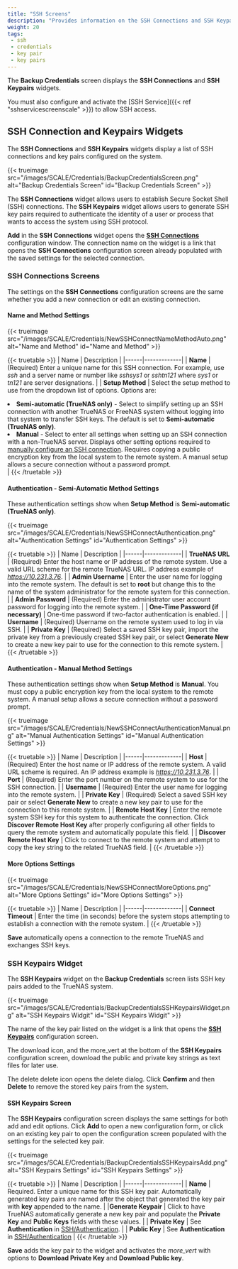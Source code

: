 ```yaml
---
title: "SSH Screens"
description: "Provides information on the SSH Connections and SSH Keypairs screens, widgets, and settings."
weight: 20
tags:
 - ssh
 - credentials
 - key pair
 - key pairs
---
```


The **Backup Credentials** screen displays the **SSH Connections** and **SSH Keypairs** widgets.

You must also configure and activate the [SSH Service]({{< ref "sshservicescreenscale" >}}) to allow SSH access.

## SSH Connection and Keypairs Widgets

The **SSH Connections** and **SSH Keypairs** widgets display a list of SSH connections and key pairs configured on the system.

{{< trueimage src="/images/SCALE/Credentials/BackupCredentialsScreen.png" alt="Backup Credentials Screen" id="Backup Credentials Screen" >}}

The **SSH Connections** widget allows users to establish Secure Socket Shell (SSH) connections.
The **SSH Keypairs** widget allows users to generate SSH key pairs required to authenticate the identity of a user or process that wants to access the system using SSH protocol.

**Add** in the **SSH Connections** widget opens the **[SSH Connections](#ssh-connections-screens)** configuration window. 
The connection name on the widget is a link that opens the **SSH Connections** configuration screen already populated with the saved settings for the selected connection.

### SSH Connections Screens

The settings on the **SSH Connections** configuration screens are the same whether you add a new connection or edit an existing connection.

#### Name and Method Settings

{{< trueimage src="/images/SCALE/Credentials/NewSSHConnectNameMethodAuto.png" alt="Name and Method" id="Name and Method" >}}

{{< truetable >}}
| Name | Description |
|------|-------------|
| **Name** | (Required) Enter a unique name for this SSH connection. For example, use *ssh* and a server name or number like *sshsys1* or *sshtn121* where *sys1* or *tn121* are server designations. |
| **Setup Method** | Select the setup method to use from the dropdown list of options. Options are:<br><li>**Semi-automatic (TrueNAS only)** - Select to simplify setting up an SSH connection with another TrueNAS or FreeNAS system without logging into that system to transfer SSH keys. The default is set to **Semi-automatic (TrueNAS only)**.<br><li>**Manual** - Select to enter all settings when setting up an SSH connection with a non-TrueNAS server. Displays other setting options required to [manually configure an SSH connection](#authentication-settings---manual-method). Requires copying a public encryption key from the local system to the remote system. A manual setup allows a secure connection without a password prompt.</li> |
{{< /truetable >}}

#### Authentication - Semi-Automatic Method Settings
These authentication settings show when **Setup Method** is **Semi-automatic (TrueNAS only)**.

{{< trueimage src="/images/SCALE/Credentials/NewSSHConnectAuthentication.png" alt="Authentication Settings" id="Authentication Settings" >}}

{{< truetable >}}
| Name | Description |
|------|-------------|
| **TrueNAS URL** | (Required) Enter the host name or IP address of the remote system. Use a valid URL scheme for the remote TrueNAS URL. IP address example of *https://10.231.3.76*. |
| **Admin Username** | Enter the user name for logging into the remote system. The default is set to **root** but change this to the name of the system administrator for the remote system for this connection. |
| **Admin Password** | (Required) Enter the administrator user account password for logging into the remote system. |
| **One-Time Password (if necessary)** | One-time password if two-factor authentication is enabled. |
| **Username** | (Required) Username on the remote system used to log in via SSH. |
| **Private Key** | (Required) Select a saved SSH key pair, import the private key from a previously created SSH key pair, or select **Generate New** to create a new key pair to use for the connection to this remote system. |
{{< /truetable >}}

#### Authentication - Manual Method Settings
These authentication settings show when **Setup Method** is **Manual**. You must copy a public encryption key from the local system to the remote system.
A manual setup allows a secure connection without a password prompt.

{{< trueimage src="/images/SCALE/Credentials/NewSSHConnectAuthenticationManual.png" alt="Manual Authentication Settings" id="Manual Authentication Settings" >}}

{{< truetable >}}
| Name | Description |
|------|-------------|
| **Host** | (Required) Enter the host name or IP address of the remote system. A valid URL scheme is required. An IP address example is *https://10.231.3.76*. |
| **Port** | (Required) Enter the port number on the remote system to use for the SSH connection. |
| **Username** | (Required) Enter the user name for logging into the remote system. |
| **Private Key** | (Required) Select a saved SSH key pair or select **Generate New** to create a new key pair to use for the connection to this remote system. |
| **Remote Host Key** | Enter the remote system SSH key for this system to authenticate the connection. Click **Discover Remote Host Key** after properly configuring all other fields to query the remote system and automatically populate this field. |
| **Discover Remote Host Key** | Click to connect to the remote system and attempt to copy the key string to the related TrueNAS field. |
{{< /truetable >}}

#### More Options Settings

{{< trueimage src="/images/SCALE/Credentials/NewSSHConnectMoreOptions.png" alt="More Options Settings" id="More Options Settings" >}}

{{< truetable >}}
| Name | Description |
|------|-------------|
| **Connect Timeout** | Enter the time (in seconds) before the system stops attempting to establish a connection with the remote system. |
{{< /truetable >}}

**Save** automatically opens a connection to the remote TrueNAS and exchanges SSH keys.

### SSH Keypairs Widget

The **SSH Keypairs** widget on the **Backup Credentials** screen lists SSH key pairs added to the TrueNAS system.

{{< trueimage src="/images/SCALE/Credentials/BackupCredentialsSSHKeypairsWidget.png" alt="SSH Keypairs Widgit" id="SSH Keypairs Widgit" >}}

The name of the key pair listed on the widget is a link that opens the **[SSH Keypairs](#ssh-keypairs-screen)** configuration screen.

The <iconify-icon icon="icon-park-outline:download"></iconify-icon> download icon, and the <span class="material-icons">more_vert</span> at the bottom of the **SSH Keypairs** configuration screen, download the public and private key strings as text files for later use.

The <span class="material-icons">delete</span> delete icon opens the delete dialog. Click **Confirm** and then **Delete** to remove the stored key pairs from the system.

#### SSH Keypairs Screen

The **SSH Keypairs** configuration screen displays the same settings for both add and edit options. Click **Add** to open a new configuration form, or click on an existing key pair to open the configuration screen populated with the settings for the selected key pair.

{{< trueimage src="/images/SCALE/Credentials/BackupCredentialsSSHKeypairsAdd.png" alt="SSH Keypairs Settings" id="SSH Keypairs Settings" >}}

{{< truetable >}}
| Name | Description |
|------|-------------|
| **Name** | Required. Enter a unique name for this SSH key pair. Automatically generated key pairs are named after the object that generated the key pair with **key** appended to the name. |
|**Generate Keypair** | Click to have TrueNAS automatically generate a new key pair and populate the **Private Key** and **Public Keys** fields with these values. |
| **Private Key** | See **Authentication** in [SSH/Authentication](https://man7.org/linux/man-pages/man1/ssh.1.html). |
| **Public Key** | See **Authentication** in [SSH/Authentication](https://man7.org/linux/man-pages/man1/ssh.1.html) |
{{< /truetable >}}

**Save** adds the key pair to the widget and activates the <i class="material-icons" aria-hidden="true">more_vert</i> with options to **Download Private Key** and **Download Public key**.
